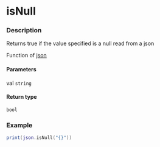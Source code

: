 # isNull
### Description
Returns true if the value specified is a null read from a json

Function of [json](../../)

#### Parameters
val `string`  

#### Return type
`bool`

### Example
```lua
print(json.isNull("{}"))
```